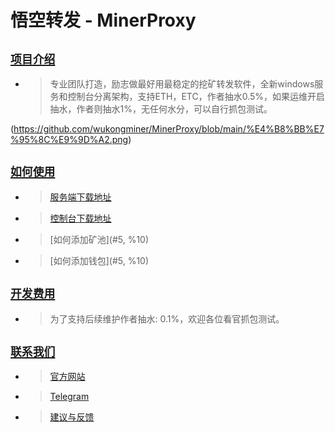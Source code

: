 # 悟空转发 - MinerProxy
## [`项目介绍`](#5.%20列表)

- >专业团队打造，励志做最好用最稳定的挖矿转发软件，全新windows服务和控制台分离架构，支持ETH，ETC，作者抽水0.5%，如果运维开启抽水，作者则抽水1%，无任何水分，可以自行抓包测试。

(https://github.com/wukongminer/MinerProxy/blob/main/%E4%B8%BB%E7%95%8C%E9%9D%A2.png)

## [`如何使用`](#5.%20列表)
- > [服务端下载地址](http:/www.baidu.com)
- > [控制台下载地址](https://www.baidu.com)
- > [如何添加矿池](#5, %10)
- > [如何添加钱包](#5, %10)

## [`开发费用`](#5.%20列表)
- > 为了支持后续维护作者抽水: 0.1%，欢迎各位看官抓包测试。

## [`联系我们`](#5.%20列表)
- > [官方网站](http://www.wkzf.org)
- > [Telegram](https://)
- > [建议与反馈](https://github.com/wukongminer/MinerProxy/issues)

